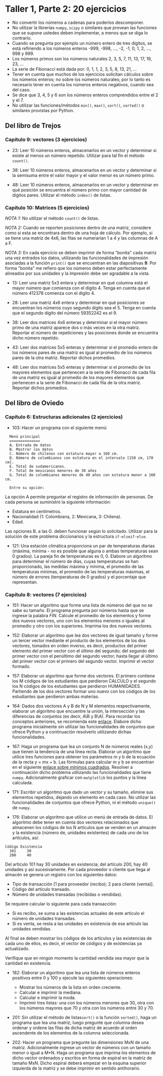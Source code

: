 # Taller 1, Parte 2: 20 ejercicios
* No convertir los números a cadenas para poderlos descomponer.
* No utilizar la librerías `numpy`, `scipy` o similares que provean las funciones que se supone ustedes deben implementar, a menos que se diga lo contrario.
* Cuando se pregunta por ejemplo un número entero de tres dígitos, se está refiriendo a los números enteros -999, -998, ..., -2, -1, 0, 1, 2, ..., 998 y 999.
* Los números primos son los números naturales 2, 3, 5, 7, 11, 13, 17, 19, 23, ...
* La serie de Fibonacci está dada por: 0, 1, 1, 2, 3, 5, 8, 13, 21, ...
* Tener en cuenta que muchos de los ejercicios solicitan cálculos sobre los números enteros; no sobre los números naturales; por lo tanto es necesario tener en cuenta los números enteros negativos, cuando sea del caso.
* Se dice que 3, 4, 5 y 6 son los números enteros comprendidos entre el 2 y el 7.
* No utilizar las funciones/métodos `min()`, `max()`, `sort()`, `sorted()` o similares provistas por Python.

## Del libro de Trejos

### Capítulo 9: vectores (3 ejercicios)
* 23: Leer 10 números enteros, almacenarlos en un vector y determinar si existe al menos un número repetido. Utilizar para tal fin el método `count()`.

* 38: Leer 10 números enteros, almacenarlos en un vector y determinar si la semisuma entre el valor mayor y el valor menor es un número primo.

* 48: Leer 10 números enteros, almacenarlos en un vector y determinar en qué posición se encuentra el número primo con mayor cantidad de dígitos pares. Utilizar el método `index()` de listas.

### Capítulo 10: Matrices (5 ejercicios)
*NOTA 1:* No utilizar el método `count()` de listas.

*NOTA 2:* Cuando se reporten posiciones dentro de una matriz, considere como si esta se encontrara dentro de una hoja de cálculo. Por ejemplo, si se tiene una matriz de 4x6, las filas se numerarían 1 a 4 y las columnas de A a F.

*NOTA 3:* En cada ejercicio se deben imprimir de forma "bonita" cada matriz una vez entrados los datos, utilizando las funcionalidades de impresión asociadas a la función `print()` que se encuentran en las diapositivas **9**. Por forma "bonita" me refiero que los números deben estar perfectamente alineados por sus unidades y la impresión debe ser agradable a la vista.

* 13: Leer una matriz 5x3 entera y determinar en qué columna está el mayor número que comienza con el dígito 4. Tenga en cuenta que el número 412378 comienza con el dígito 4. 

* 28: Leer una matriz 4x6 entera y determinar en qué posiciones se encuentran los números cuyo segundo dígito sea el 5. Tenga en cuenta que el segundo dígito del número 59352242 es el 9.

* 38: Leer dos matrices 4x6 enteras y determinar si el mayor número primo de una matriz aparece dos o más veces en la otra matriz. Reportar el número de repeticiones y las posiciones donde se encuentra dicho número repetido.

* 43: Leer dos matrices 5x5 enteras y determinar si el promedio entero de los números pares de una matriz es igual al promedio de los números pares de la otra matriz. Reportar dichos promedios.

* 48: Leer dos matrices 5x5 enteras y determinar si el promedio de los mayores elementos que pertenecen a la serie de Fibonacci de cada fila de una matriz es igual al promedio de los mayores elementos que pertenecen a la serie de Fibonacci de cada fila de la otra matriz. Reportar dichos promedios.

## Del libro de Oviedo

### Capítulo 6: Estructuras adicionales (2 ejercicios)
* 103:  Hacer un programa con el siguiente menú:
```  
  Menú principal
  ==============
  A. Entrada de datos
  B. Mostrar los datos
  C. Número de chilenos con estatura mayor a 160 cm.
  D. Número de colombianos con estatura en el intervalo [150 cm, 170 cm].
  E. Total de sudamericanos.
  F. Total de mexicanos menores de 30 años
  G. Total de colombianos menores de 40 años con estatura menor a 160 cm.

  Entre su opción: 
```  
La opción A permite preguntar el registro de información de personas. De cada persona se suministró la siguiente información:
* Estatura en centímetros.
* Nacionalidad (1: Colombiana, 2: Mexicana, 3: Chilena).
* Edad.

Las opciones B. a las G. deben funcionar según lo solicitado. Utilizar para la solución de este problema diccionarios y la estructura `if-elseif-else`.

* 121: Una estación climática proporciona un par de temperaturas diarias (máxima, mínima - no es posible que alguna o ambas temperaturas sean 0 grados). La pareja fin de temperaturas es 0, 0. Elabore un algoritmo para determinar el número de días, cuyas temperaturas se han proporcionado, las medidas máxima y mínima, el promedio de las temperaturas mínimas, el promedio de las temperaturas máximas, el número de errores (temperaturas de 0 grados) y el porcentaje que representan.

### Capítulo 8: vectores (7 ejercicios)
* 151: Hacer un algoritmo que forme una lista de números del que no se sabe su tamaño. El programa pregunta por números hasta que se ingrese la palabra *FIN*. Calcule el promedio de los elementos y forme dos nuevos vectores, uno con los elementos menores o iguales al promedio y otro con los superiores. Imprima los dos nuevos vectores.

* 152: Elaborar un algoritmo que lea dos vectores de igual tamaño y forme un tercer vector mediante el producto de los elementos de los dos vectores, tomados en orden inverso, es decir, productos del primer elemento del primer vector con el último del segundo; del segundo del primer vector con el penúltimo del segundo vector; hasta llegar
al último del primer vector con el primero del segundo vector. Imprimir el vector formado.

* 157: Elaborar un algoritmo que forme dos vectores. El primero contiene los M códigos de los estudiantes que perdieron CALCULO y el segundo los N códigos de los estudiantes que perdieron HUMANIDADES. Partiendo de los dos vectores formar uno nuevo con los códigos de los estudiantes que perdieron ambas materias.

* 164: Dados dos vectores A y B de N y M elementos respectivamente, elaborar un algoritmo que encuentre la unión, la intersección y las diferencias de conjuntos (es decir, A\B y B\A). Para recordar los conceptos anteriores, se recomienda este [enlace](https://edu.gcfglobal.org/es/los-conjuntos/operaciones-entre-conjuntos/1/). Elabore dicho programa inicialmente sin utilizar las funcionalidades de conjuntos que ofrece Python y a continuación resolverlo utilizando dichas funcionalidades.

* 167: Haga un programa que lea un conjunto N de números reales (x,y) que tienen la tendencia de una línea recta. Elaborar un algoritmo que utilice tres
funciones para obtener los parámetros m y b de la ecuación de la recta y = mx + b. Las fórmulas para calcular m y b se encuentran en el siguiente [enlace sobre mínimos cuadrados](https://miprofe.com/minimos-cuadrados/). Resolver a continuación dicho problema utilizando las funcionalidades que tiene `numpy`. Adicionalmente graficar con `matplotlib` los puntos y la línea calculada.

* 171: Escribir un algoritmo que dado un vector y su tamaño, elimine sus elementos repetidos, dejando un elemento en cada caso. No utilizar las funcionalidades de conjuntos que ofrece Python, ni el método `unique()` de `numpy`.

* 176: Elaborar un algoritmo que utilice un menú de entrada de datos. El algoritmo debe tener en cuenta dos vectores relacionados que almacenen los códigos de los N artículos que se venden en un almacén y la existencia (número de, unidades existentes) de cada uno de los artículos, así:
```
Código Existencia
  101     30
  200     40
```  
Del artículo 101 hay 30 unidades en existencia; del artículo 200, hay 40 unidades y así sucesivamente. Por cada proveedor o cliente que llega al almacén se genera un registro con los siguientes datos:
* Tipo de transacción [1 para proveedor (recibo); 2 para cliente (venta)].
* Código del artículo transado.
* Número de unidades transadas (recibidas o vendidas).

Se requiere calcular lo siguiente para cada transacción:
* Si es recibo, se suma a las existencias actuales de este artículo el número de unidades
transadas.
* Si es venta, se resta a las unidades en existencia de ese artículo las unidades vendidas. 

Al final se deben mostrar los códigos de los artículos y las existencias de cada uno de ellos, es decir, el vector de códigos y de existencias ya actualizado. 

Verifique que en ningún momento la cantidad vendida sea mayor que la cantidad en existencia.

* 182: Elaborar un algoritmo que lea una lista de números enteros positivos entre 0 y 100 y ejecute las siguientes operaciones:
  * Mostrar los números de la lista en orden creciente.
  * Calcular e imprimir la mediana.
  * Calcular e imprimir la moda.
  * Imprimir tres listas: una con los números menores que 30, otra con los números mayores que 70 y otra con los números entre 30 y 70.

* 201: Sin utilizar el método de listas`sort()` o la función `sorted()`, haga un programa que lea una matriz; luego pregunte que columna desea ordenar y ordene las filas de dicha matriz de acuerdo al orden ascendente de los elementos de la columna seleccionada.

* 202: Hacer un programa que pregunte las dimensiones MxN de una matriz. Adicionalmente ingrese un vector de números con un tamaño menor o igual a M*N. Haga un programa que imprima los elementos de dicho vector ordenados y escritos en forma de espiral en la matriz de tamaño MxN. Dicho espiral deberá empezar en la esquina superior izquierda de la matriz y se debe imprimir en sentido antihorario.